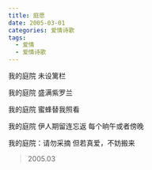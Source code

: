 ```yaml
---
title: 庭愿
date: 2005-03-01
categories: 爱情诗歌
tags:
  - 爱情
  - 爱情诗歌
---
```


我的庭院
未设篱栏
<!--more-->
我的庭院
盛满紫罗兰

我的庭院
蜜蜂替我照看

我的庭院
伊人期留连忘返
每个晌午或者傍晚

我的庭院：请勿采摘
但若真爱，不妨搬来

> 2005.03